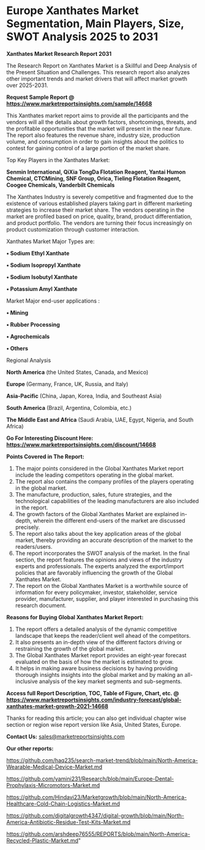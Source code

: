 # Europe Xanthates Market Segmentation, Main Players, Size, SWOT Analysis 2025 to 2031

<strong>Xanthates Market Research Report 2031</strong>

The Research Report on Xanthates Market is a Skillful and Deep Analysis of the Present Situation and Challenges. This research report also analyzes other important trends and market drivers that will affect market growth over 2025-2031.

<strong>Request Sample Report @ <a href=https://www.marketreportsinsights.com/sample/14668>https://www.marketreportsinsights.com/sample/14668</a></strong>

This Xanthates market report aims to provide all the participants and the vendors will all the details about growth factors, shortcomings, threats, and the profitable opportunities that the market will present in the near future. The report also features the revenue share, industry size, production volume, and consumption in order to gain insights about the politics to contest for gaining control of a large portion of the market share.

Top Key Players in the Xanthates Market:

<strong>Senmin International, QiXia TongDa Flotation Reagent, Yantai Humon Chemical, CTCMining, SNF Group, Orica, Tieling Flotation Reagent, Coogee Chemicals, Vanderbilt Chemicals</strong>

The Xanthates Industry is severely competitive and fragmented due to the existence of various established players taking part in different marketing strategies to increase their market share. The vendors operating in the market are profiled based on price, quality, brand, product differentiation, and product portfolio. The vendors are turning their focus increasingly on product customization through customer interaction.

Xanthates Market Major Types are:

<strong>• Sodium Ethyl Xanthate

• Sodium Isopropyl Xanthate

• Sodium Isobutyl Xanthate

• Potassium Amyl Xanthate</strong>

Market Major end-user applications :

<strong>• Mining

• Rubber Processing

• Agrochemicals

• Others</strong>

Regional Analysis

</u><strong><b>North America</b></strong> (the United States, Canada, and Mexico)

<strong><b>Europe </b></strong>(Germany, France, UK, Russia, and Italy)

<strong><b>Asia-Pacific</b></strong> (China, Japan, Korea, India, and Southeast Asia)

<strong><b>South America</b></strong> (Brazil, Argentina, Colombia, etc.)

<strong><b>The Middle East and Africa</b></strong> (Saudi Arabia, UAE, Egypt, Nigeria, and South Africa)

<strong>Go For Interesting Discount Here: <a href=https://www.marketreportsinsights.com/discount/14668>https://www.marketreportsinsights.com/discount/14668</a></strong>

<strong>Points Covered in The Report:</strong>
<ol>
  <li>The major points considered in the Global Xanthates Market report include the leading competitors operating in the global market.</li>
  <li>The report also contains the company profiles of the players operating in the global market.</li>
  <li>The manufacture, production, sales, future strategies, and the technological capabilities of the leading manufacturers are also included in the report.</li>
  <li>The growth factors of the Global Xanthates Market are explained in-depth, wherein the different end-users of the market are discussed precisely.</li>
  <li>The report also talks about the key application areas of the global market, thereby providing an accurate description of the market to the readers/users.</li>
  <li>The report incorporates the SWOT analysis of the market. In the final section, the report features the opinions and views of the industry experts and professionals. The experts analyzed the export/import policies that are favorably influencing the growth of the Global Xanthates Market.</li>
  <li>The report on the Global Xanthates Market is a worthwhile source of information for every policymaker, investor, stakeholder, service provider, manufacturer, supplier, and player interested in purchasing this research document.</li>
</ol>
<strong>Reasons for Buying Global Xanthates Market Report:</strong>

<ol>
  <li>The report offers a detailed analysis of the dynamic competitive landscape that keeps the reader/client well ahead of the competitors.</li>
  <li>It also presents an in-depth view of the different factors driving or restraining the growth of the global market.</li>
  <li>The Global Xanthates Market report provides an eight-year forecast evaluated on the basis of how the market is estimated to grow.</li>
  <li>It helps in making aware business decisions by having providing thorough insights insights into the global market and by making an all-inclusive analysis of the key market segments and sub-segments.</li>
</ol>
<strong>Access full Report Description, TOC, Table of Figure, Chart, etc. @ <a href=https://www.marketreportsinsights.com/industry-forecast/global-xanthates-market-growth-2021-14668>https://www.marketreportsinsights.com/industry-forecast/global-xanthates-market-growth-2021-14668</a></strong>


Thanks for reading this article; you can also get individual chapter wise section or region wise report version like Asia, United States, Europe.

<strong>Contact Us:</strong>
sales@marketreportsinsights.com

<strong>Our other reports:</strong>

<a href=https://github.com/haq235/search-market-trend/blob/main/North-America-Wearable-Medical-Device-Market.md>https://github.com/haq235/search-market-trend/blob/main/North-America-Wearable-Medical-Device-Market.md</a>

<a href=https://github.com/yamini231/Research/blob/main/Europe-Dental-Prophylaxis-Micromotors-Market.md>https://github.com/yamini231/Research/blob/main/Europe-Dental-Prophylaxis-Micromotors-Market.md</a>

<a href=https://github.com/Hindavi23/Marketgrowth/blob/main/North-America-Healthcare-Cold-Chain-Logistics-Market.md>https://github.com/Hindavi23/Marketgrowth/blob/main/North-America-Healthcare-Cold-Chain-Logistics-Market.md</a>

<a href=https://github.com/digitalgrowth4347/digital-growth/blob/main/North-America-Antibiotic-Residue-Test-Kits-Market.md>https://github.com/digitalgrowth4347/digital-growth/blob/main/North-America-Antibiotic-Residue-Test-Kits-Market.md</a>

<a href=https://github.com/arshdeep76555/REPORTS/blob/main/North-America-Recycled-Plastic-Market.md>https://github.com/arshdeep76555/REPORTS/blob/main/North-America-Recycled-Plastic-Market.md</a>"
